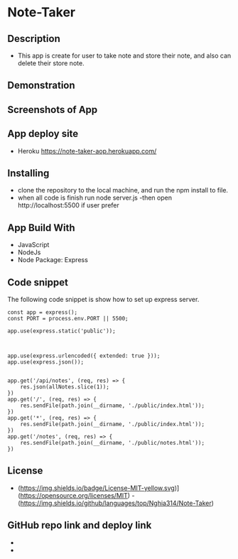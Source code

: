# Note-Taker
## Description
- This app is create for user to take note and store their note, and also can delete their store note.
## Demonstration

## Screenshots of App

## App deploy site
- Heroku https://note-taker-aop.herokuapp.com/
##  Installing
- clone the repository to the local machine, and run the npm install to file.
- when all code is finish run node server.js
-then open http://localhost:5500 if user prefer
## App Build With 
- JavaScript
- NodeJs
- Node Package: Express
## Code snippet
The following code snippet is show how to set up express server.
```
const app = express();
const PORT = process.env.PORT || 5500;

app.use(express.static('public'));



app.use(express.urlencoded({ extended: true }));
app.use(express.json());


app.get('/api/notes', (req, res) => {
    res.json(allNotes.slice(1));
})
app.get('/', (req, res) => {
    res.sendFile(path.join(__dirname, './public/index.html'));
})
app.get('*', (req, res) => {
    res.sendFile(path.join(__dirname, './public/index.html'));
})
app.get('/notes', (req, res) => {
    res.sendFile(path.join(__dirname, './public/notes.html'));
})
```
## License
- (https://img.shields.io/badge/License-MIT-yellow.svg)](https://opensource.org/licenses/MIT)
-(https://img.shields.io/github/languages/top/Nghia314/Note-Taker)
## GitHub repo link and deploy link
- 
- 
